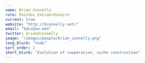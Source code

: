 ```yaml
---
name: Brian Connelly
role: Postdoc Extraordinaire
current: true
website: "http://bconnelly.net/"
email: "bdcx@uw.edu"
twitter: briandconnelly
image: "/images/people/brian_connelly.png"
long_blurb: "todo"
sort_order: 2
short_blurb: "Evolution of cooperation, niche construction"
---
```

